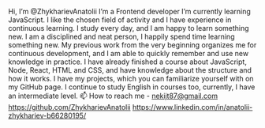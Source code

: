 Hi, I’m @ZhykharievAnatolii
I’m a Frontend developer
I’m currently learning JavaScript.
I like the chosen field of activity and I have experience in continuous learning.
I study every day, and I am happy to learn something new.
I am a disciplined and neat person, I happily spend time learning something new.
My previous work from the very beginning organizes me for continuous development, and I am able to quickly remember and use new knowledge in practice.
I have already finished a course about JavaScript, Node, React, HTML and CSS, and have knowledge about the structure and how it works.
I have my projects, which you can familiarize yourself with on my GitHub page.
I continue to study English in courses too, 
currently, I have an intermediate level.
📫 How to reach me - nekijt87@gmail.com
https://github.com/ZhykharievAnatolii
https://www.linkedin.com/in/anatolii-zhykhariev-b66280195/

<!---
ZhykharievAnatolii/ZhykharievAnatolii is a ✨ special ✨ repository because its `README.md` (this file) appears on your GitHub profile.
You can click the Preview link to take a look at your changes.
--->
